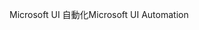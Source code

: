 <span data-ttu-id="68168-101">Microsoft UI 自動化</span><span class="sxs-lookup"><span data-stu-id="68168-101">Microsoft UI Automation</span></span>